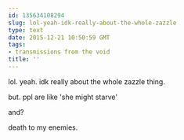```yaml
---
id: 135634108294
slug: lol-yeah-idk-really-about-the-whole-zazzle
type: text
date: 2015-12-21 10:50:59 GMT
tags:
- transmissions from the void
title: ''
---
```


lol. yeah. idk really about the whole zazzle thing.

but. ppl are like 'she might starve'

and?

death to my enemies.